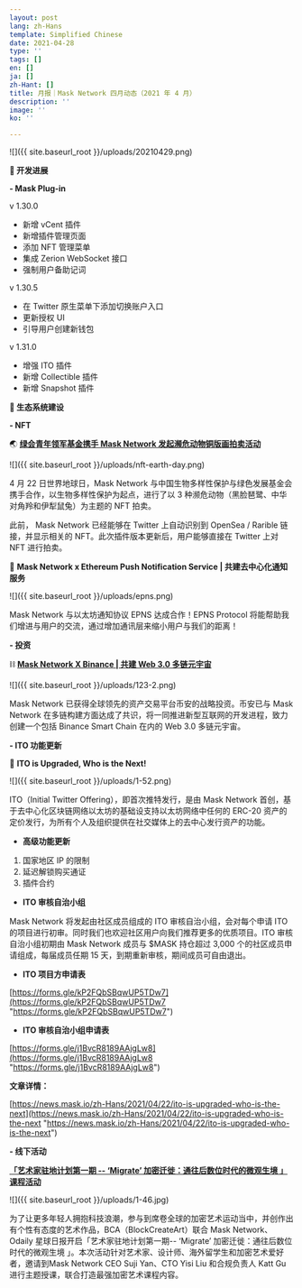 ```yaml
---
layout: post
lang: zh-Hans
template: Simplified Chinese
date: 2021-04-28
type: ''
tags: []
en: []
ja: []
zh-Hant: []
title: 月报｜Mask Network 四月动态（2021 年 4 月）
description: ''
image: ''
ko: ''

---
```

![]({{ site.baseurl_root }}/uploads/20210429.png)

**🔧 开发进展**

**- Mask Plug-in**

v 1.30.0

* 新增 vCent 插件
* 新增插件管理页面
* 添加 NFT 管理菜单
* 集成 Zerion WebSocket 接口
* 强制用户备助记词

v 1.30.5

* 在 Twitter 原生菜单下添加切换账户入口
* 更新授权 UI
* 引导用户创建新钱包

v 1.31.0

* 增强 ITO 插件
* 新增 Collectible 插件
* 新增 Snapshot 插件

**🌳 生态系统建设**

**- NFT**

🌏 [**绿会青年领军基金携手 Mask Network 发起濒危动物铜版画拍卖活动**](http://mp.weixin.qq.com/s?__biz=MzU4OTkwNDYzMw==&mid=2247488369&idx=1&sn=d40f776e0af1537c52fb680d485b46a1&chksm=fdc73ce7cab0b5f11ac0e80f41013f817159ee3ab71b150cec1d929587004c6df42b4e60cdb3&scene=21#wechat_redirect)

![]({{ site.baseurl_root }}/uploads/nft-earth-day.png)

4 月 22 日世界地球日，Mask Network 与中国生物多样性保护与绿色发展基金会携手合作，以生物多样性保护为起点，进行了以 3 种濒危动物（黑脸琶鹭、中华对角羚和伊犁鼠兔）为主题的 NFT 拍卖。

此前， Mask Network 已经能够在 Twitter 上自动识别到 OpenSea / Rarible 链接，并显示相关的 NFT。此次插件版本更新后，用户能够直接在 Twitter 上对 NFT 进行拍卖。

🔔 **Mask Network x Ethereum Push Notification Service | 共建去中心化通知服务**

![]({{ site.baseurl_root }}/uploads/epns.png)

Mask Network 与以太坊通知协议 EPNS 达成合作！EPNS Protocol 将能帮助我们增进与用户的交流，通过增加通讯层来缩小用户与我们的距离！

**- 投资**

⛓️ [**Mask Network X Binance | 共建 Web 3.0 多链元宇宙**](http://mp.weixin.qq.com/s?__biz=MzU4OTkwNDYzMw==&mid=2247488315&idx=1&sn=5a6ede3c39d32ecf4e8fbaf6ab7de44f&chksm=fdc73cadcab0b5bb3260e6e75686e3dbc5b4803f7c537b468e91792c8af3ef8f8e92c8a7d375&scene=21#wechat_redirect)

![]({{ site.baseurl_root }}/uploads/123-2.png)

Mask Network 已获得全球领先的资产交易平台币安的战略投资。币安已与 Mask Network 在多链构建方面达成了共识，将一同推进新型互联网的开发进程，致力创建一个包括 Binance Smart Chain 在内的 Web 3.0 多链元宇宙。

**- ITO 功能更新**

🙋 **ITO is Upgraded, Who is the Next!**

![]({{ site.baseurl_root }}/uploads/1-52.png)

ITO（Initial Twitter Offering），即首次推特发行，是由 Mask Network 首创，基于去中心化区块链网络以太坊的基础设支持以太坊网络中任何的 ERC-20 资产的定价发行，为所有个人及组织提供在社交媒体上的去中心发行资产的功能。

* **高级功能更新**

1. 国家地区 IP 的限制
2. 延迟解锁购买通证
3. 插件合约

* **ITO 审核自治小组**

Mask Network 将发起由社区成员组成的 ITO 审核自治小组，会对每个申请 ITO 的项目进行初审。同时我们也欢迎社区用户向我们推荐更多的优质项目。ITO 审核自治小组初期由 Mask Network 成员与 $MASK 持仓超过 3,000 个的社区成员申请组成，每届成员任期 15 天，到期重新审核，期间成员可自由退出。

* **ITO 项目方申请表**

[https://forms.gle/kP2FQbSBqwUP5TDw7](https://forms.gle/kP2FQbSBqwUP5TDw7 "https://forms.gle/kP2FQbSBqwUP5TDw7")

* **ITO 审核自治小组申请表**

[https://forms.gle/j1BvcR8189AAjgLw8](https://forms.gle/j1BvcR8189AAjgLw8 "https://forms.gle/j1BvcR8189AAjgLw8")

**文章详情：**

[https://news.mask.io/zh-Hans/2021/04/22/ito-is-upgraded-who-is-the-next](https://news.mask.io/zh-Hans/2021/04/22/ito-is-upgraded-who-is-the-next "https://news.mask.io/zh-Hans/2021/04/22/ito-is-upgraded-who-is-the-next")

**- 线下活动**

[**「艺术家驻地计划第一期 -- ‘Migrate’ 加密迁徙：通往后数位时代的微观生境 」课程活动**](http://mp.weixin.qq.com/s?__biz=MzU4OTkwNDYzMw==&mid=2247488231&idx=1&sn=b7e63a63150f5661e93ed9cf9c2ee1b3&chksm=fdc73d71cab0b4672cafdf93fe2be7d65a7c35cf589a7d1b0c2923ec0ae1f5729e8cd926b1fe&scene=21#wechat_redirect)

![]({{ site.baseurl_root }}/uploads/1-46.jpg)

为了让更多年轻人拥抱科技浪潮，参与到席卷全球的加密艺术运动当中，并创作出有个性有态度的艺术作品，BCA（BlockCreateArt）联合 Mask Network、Odaily 星球日报开启「艺术家驻地计划第一期-- ‘Migrate’ 加密迁徙：通往后数位时代的微观生境 」。本次活动针对艺术家、设计师、海外留学生和加密艺术爱好者，邀请到Mask Network CEO Suji Yan、CTO Yisi Liu 和合规负责人 Katt Gu 进行主题授课，联合打造最强加密艺术课程内容。